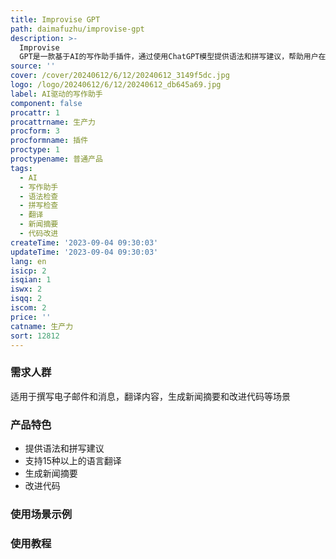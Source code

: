 ```yaml
---
title: Improvise GPT
path: daimafuzhu/improvise-gpt
description: >-
  Improvise
  GPT是一款基于AI的写作助手插件，通过使用ChatGPT模型提供语法和拼写建议，帮助用户在各种网站上更好地撰写电子邮件和消息。它还支持15种以上的语言翻译，可以轻松消除语言障碍。此外，它还可以提供新闻摘要和代码改进等功能。
source: ''
cover: /cover/20240612/6/12/20240612_3149f5dc.jpg
logo: /logo/20240612/6/12/20240612_db645a69.jpg
label: AI驱动的写作助手
component: false
procattr: 1
procattrname: 生产力
procform: 3
procformname: 插件
proctype: 1
proctypename: 普通产品
tags:
  - AI
  - 写作助手
  - 语法检查
  - 拼写检查
  - 翻译
  - 新闻摘要
  - 代码改进
createTime: '2023-09-04 09:30:03'
updateTime: '2023-09-04 09:30:03'
lang: en
isicp: 2
isqian: 1
iswx: 2
isqq: 2
iscom: 2
price: ''
catname: 生产力
sort: 12812
---
```




### 需求人群
适用于撰写电子邮件和消息，翻译内容，生成新闻摘要和改进代码等场景

### 产品特色
- 提供语法和拼写建议
- 支持15种以上的语言翻译
- 生成新闻摘要
- 改进代码

### 使用场景示例


### 使用教程


  
